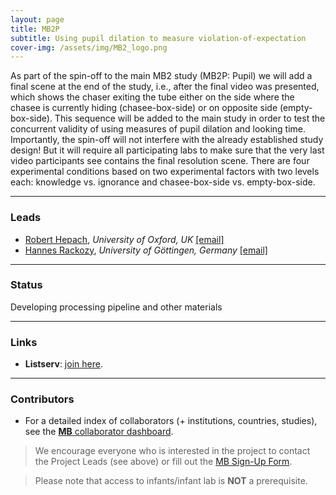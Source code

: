 ```yaml
---
layout: page
title: MB2P
subtitle: Using pupil dilation to measure violation-of-expectation
cover-img: /assets/img/MB2_logo.png
---
```


As part of the spin-off to the main MB2 study (MB2P: Pupil) we will add a final scene at the end of the study, i.e., after the final video was presented, which shows the chaser exiting the tube either on the side where the chasee is currently hiding (chasee-box-side) or on opposite side (empty-box-side). This sequence will be added to the main study in order to test the concurrent validity of using measures of pupil dilation and looking time. Importantly, the spin-off will not interfere with the already established study design! But it will require all participating labs to make sure that the very last video participants see contains the final resolution scene. There are four experimental conditions based on two experimental factors with two levels each: knowledge vs. ignorance and chasee-box-side vs. empty-box-side. 


***
### Leads
* [Robert Hepach](https://www.psy.ox.ac.uk/people/robert-hepach), *University of Oxford, UK* [[email]](robert.hepach@psy.ox.ac.uk)
* [Hannes Rackozy](https://www.psych.uni-goettingen.de/en/development/team/rakoczy-hannes), *University of Göttingen, Germany* [[email]](mailto:hrakocz@uni-goettingen.de)


***
### Status
Developing processing pipeline and other materials


***
### Links
* **Listserv**: [join here](https://mailman.stanford.edu/mailman/listinfo/manybabies2).


***
### Contributors
* For a detailed index of collaborators (+ institutions, countries, studies), see the [**MB** collaborator dashboard](https://manybabies.shinyapps.io/shiny_mb_map/).

> We encourage everyone who is interested in the project to contact the Project Leads (see above) or fill out the [MB Sign-Up Form]({{site.baseurl}}/get_involved/).

> Please note that access to infants/infant lab is **NOT** a prerequisite.

<!-- ### Publications -->
